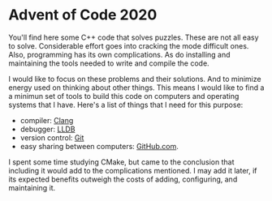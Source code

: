 # Advent of Code 2020
You'll find here some C++ code that solves puzzles. These are not all easy to
solve. Considerable effort goes into cracking the mode difficult ones. Also,
programming has its own complications. As do installing and maintaining the
tools needed to write and compile the code.

I would like to focus on these problems and their solutions. And to minimize
energy used on thinking about other things. This means I would like to find a
a minimun set of tools to build this code on computers and operating systems
that I have. Here's a list of things that I need for this purpose:

* compiler: [Clang](https://releases.llvm.org/download.html)
* debugger: [LLDB](http://lldb.llvm.org/)
* version control: [Git](https://git-scm.com/downloads)
* easy sharing between computers: [GitHub.com](https://github.com/).

I spent some time studying CMake, but came to the conclusion that including it
would add to the complications mentioned. I may add it later, if its expected
benefits outweigh the costs of adding, configuring, and maintaining it.